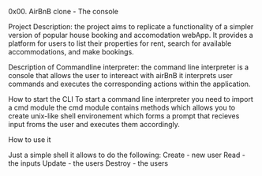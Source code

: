 0x00. AirBnB clone - The console

Project Description:
the project aims to replicate a functionality of a  simpler version of popular house
booking and accomodation webApp.
It provides a platform for users to list their properties for rent, 
search for available accommodations, and make bookings.

Description of Commandline interpreter:
the command line interpreter is a console that allows the user to intereact
with airBnB it interprets user commands and executes the corresponding actions
within the application.

How to start the CLI
To start a command line interpreter you need to import a cmd module
the cmd module contains methods which allows you to create unix-like shell environement
which forms a prompt that recieves input froms the user and executes them 
accordingly.

How to use it

Just a simple shell it allows to do the following:
Create - new user
Read - the inputs
Update - the users
Destroy - the users

